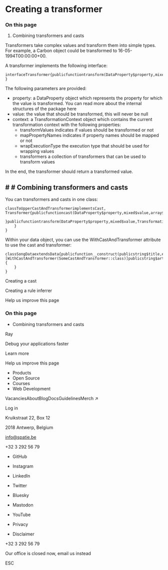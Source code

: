 # Creating a transformer

### On this page

1. Combining transformers and casts

Transformers take complex values and transform them into simple types. For example, a Carbon object could be transformed to 16-05-1994T00:00:00+00.

A transformer implements the following interface:

```
interfaceTransformer{publicfunctiontransform(DataProperty$property,mixed$value,TransformationContext$context):mixed;
}
```

The following parameters are provided:

- property: a DataProperty object which represents the property for which the value is transformed. You can read more about the internal structures of the package here
- value: the value that should be transformed, this will never be null
- context: a TransformationContext object which contains the current transformation context with the following properties:
    - transformValues indicates if values should be transformed or not
    - mapPropertyNames indicates if property names should be mapped or not
    - wrapExecutionType the execution type that should be used for wrapping values
    - transformers a collection of transformers that can be used to transform values

In the end, the transformer should return a transformed value.

## # # Combining transformers and casts

You can transformers and casts in one class:

```
classToUpperCastAndTransformerimplementsCast, Transformer{publicfunctioncast(DataProperty$property,mixed$value,array$properties,CreationContext$context):string{returnstrtoupper($value);
    }publicfunctiontransform(DataProperty$property,mixed$value,TransformationContext$context):string{returnstrtoupper($value);
    }
}
```

Within your data object, you can use the WithCastAndTransformer attribute to use the cast and transformer:

```
classSongDataextendsData{publicfunction__construct(publicstring$title,#[WithCastAndTransformer(SomeCastAndTransformer::class)]publicstring$artist,) {
    }
}
```

Creating a cast

Creating a rule inferrer

Help us improve this page

### On this page

- Combining transformers and casts

Ray

Debug your applications faster

Learn more

Help us improve this page

- Products
- Open Source
- Courses
- Web Development

VacanciesAboutBlogDocsGuidelinesMerch ↗

Log in

Kruikstraat 22, Box 12

2018 Antwerp, Belgium

info@spatie.be

+32 3 292 56 79

- GitHub
- Instagram
- LinkedIn
- Twitter
- Bluesky
- Mastodon
- YouTube

- Privacy
- Disclaimer

+32 3 292 56 79

Our office is closed now, email us instead

ESC